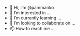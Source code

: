 - 👋 Hi, I’m @pammariko
- 👀 I’m interested in ...
- 🌱 I’m currently learning ...
- 💞️ I’m looking to collaborate on ...
- 📫 How to reach me ...

<!---
pammariko/pammariko is a ✨ special ✨ repository because its `README.md` (this file) appears on your GitHub profile.
You can click the Preview link to take a look at your changes.
--->
